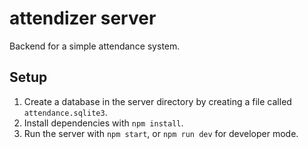 # attendizer server

Backend for a simple attendance system.

## Setup

1. Create a database in the server directory by creating a file called `attendance.sqlite3`.
2. Install dependencies with `npm install`.
3. Run the server with `npm start`, or `npm run dev` for developer mode.
